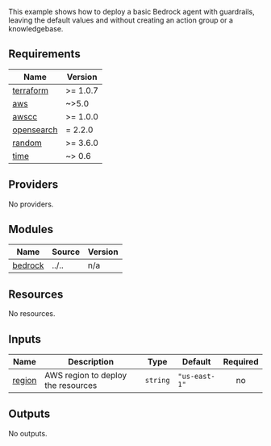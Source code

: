 <!-- BEGIN_TF_DOCS -->
This example shows how to deploy a basic Bedrock agent with guardrails, leaving the default values and without creating an action group or a knowledgebase.

## Requirements

| Name | Version |
|------|---------|
| <a name="requirement_terraform"></a> [terraform](#requirement\_terraform) | >= 1.0.7 |
| <a name="requirement_aws"></a> [aws](#requirement\_aws) | ~>5.0 |
| <a name="requirement_awscc"></a> [awscc](#requirement\_awscc) | >= 1.0.0 |
| <a name="requirement_opensearch"></a> [opensearch](#requirement\_opensearch) | = 2.2.0 |
| <a name="requirement_random"></a> [random](#requirement\_random) | >= 3.6.0 |
| <a name="requirement_time"></a> [time](#requirement\_time) | ~> 0.6 |

## Providers

No providers.

## Modules

| Name | Source | Version |
|------|--------|---------|
| <a name="module_bedrock"></a> [bedrock](#module\_bedrock) | ../.. | n/a |

## Resources

No resources.

## Inputs

| Name | Description | Type | Default | Required |
|------|-------------|------|---------|:--------:|
| <a name="input_region"></a> [region](#input\_region) | AWS region to deploy the resources | `string` | `"us-east-1"` | no |

## Outputs

No outputs.
<!-- END_TF_DOCS -->